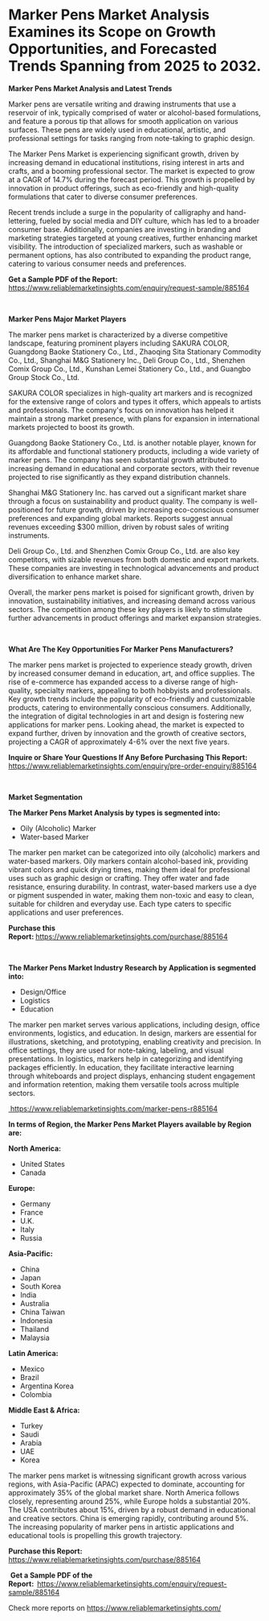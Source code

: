 <p><h1>Marker Pens Market Analysis Examines its Scope on Growth Opportunities, and Forecasted Trends Spanning from 2025 to 2032.</h1></p><p><strong>Marker Pens Market Analysis and Latest Trends</strong></p>
<p><p>Marker pens are versatile writing and drawing instruments that use a reservoir of ink, typically comprised of water or alcohol-based formulations, and feature a porous tip that allows for smooth application on various surfaces. These pens are widely used in educational, artistic, and professional settings for tasks ranging from note-taking to graphic design.</p><p>The Marker Pens Market is experiencing significant growth, driven by increasing demand in educational institutions, rising interest in arts and crafts, and a booming professional sector. The market is expected to grow at a CAGR of 14.7% during the forecast period. This growth is propelled by innovation in product offerings, such as eco-friendly and high-quality formulations that cater to diverse consumer preferences.</p><p>Recent trends include a surge in the popularity of calligraphy and hand-lettering, fueled by social media and DIY culture, which has led to a broader consumer base. Additionally, companies are investing in branding and marketing strategies targeted at young creatives, further enhancing market visibility. The introduction of specialized markers, such as washable or permanent options, has also contributed to expanding the product range, catering to various consumer needs and preferences.</p></p>
<p><strong>Get a Sample PDF of the Report:&nbsp;</strong> <a href="https://www.reliablemarketinsights.com/enquiry/request-sample/885164?utm_campaign=3204&utm_medium=2&utm_source=Github&utm_content=ia&utm_term=05042025&utm_id=marker-pens">https://www.reliablemarketinsights.com/enquiry/request-sample/885164</a></p>
<p>&nbsp;</p>
<p><strong>Marker Pens Major Market Players</strong></p>
<p><p>The marker pens market is characterized by a diverse competitive landscape, featuring prominent players including SAKURA COLOR, Guangdong Baoke Stationery Co., Ltd., Zhaoqing Sita Stationary Commodity Co., Ltd., Shanghai M&G Stationery Inc., Deli Group Co., Ltd., Shenzhen Comix Group Co., Ltd., Kunshan Lemei Stationery Co., Ltd., and Guangbo Group Stock Co., Ltd. </p><p>SAKURA COLOR specializes in high-quality art markers and is recognized for the extensive range of colors and types it offers, which appeals to artists and professionals. The company's focus on innovation has helped it maintain a strong market presence, with plans for expansion in international markets projected to boost its growth.</p><p>Guangdong Baoke Stationery Co., Ltd. is another notable player, known for its affordable and functional stationery products, including a wide variety of marker pens. The company has seen substantial growth attributed to increasing demand in educational and corporate sectors, with their revenue projected to rise significantly as they expand distribution channels.</p><p>Shanghai M&G Stationery Inc. has carved out a significant market share through a focus on sustainability and product quality. The company is well-positioned for future growth, driven by increasing eco-conscious consumer preferences and expanding global markets. Reports suggest annual revenues exceeding $300 million, driven by robust sales of writing instruments.</p><p>Deli Group Co., Ltd. and Shenzhen Comix Group Co., Ltd. are also key competitors, with sizable revenues from both domestic and export markets. These companies are investing in technological advancements and product diversification to enhance market share.</p><p>Overall, the marker pens market is poised for significant growth, driven by innovation, sustainability initiatives, and increasing demand across various sectors. The competition among these key players is likely to stimulate further advancements in product offerings and market expansion strategies.</p></p>
<p>&nbsp;</p>
<p><strong>What Are The Key Opportunities For Marker Pens Manufacturers?</strong></p>
<p><p>The marker pens market is projected to experience steady growth, driven by increased consumer demand in education, art, and office supplies. The rise of e-commerce has expanded access to a diverse range of high-quality, specialty markers, appealing to both hobbyists and professionals. Key growth trends include the popularity of eco-friendly and customizable products, catering to environmentally conscious consumers. Additionally, the integration of digital technologies in art and design is fostering new applications for marker pens. Looking ahead, the market is expected to expand further, driven by innovation and the growth of creative sectors, projecting a CAGR of approximately 4-6% over the next five years.</p></p>
<p><strong>Inquire or Share Your Questions If Any Before Purchasing This Report:</strong> <a href="https://www.reliablemarketinsights.com/enquiry/pre-order-enquiry/885164?utm_campaign=3204&utm_medium=2&utm_source=Github&utm_content=ia&utm_term=05042025&utm_id=marker-pens">https://www.reliablemarketinsights.com/enquiry/pre-order-enquiry/885164</a></p>
<p>&nbsp;</p>
<p><strong>Market Segmentation</strong></p>
<p><strong>The Marker Pens Market Analysis by types is segmented into:</strong></p>
<p><ul><li>Oily (Alcoholic) Marker</li><li>Water-based Marker</li></ul></p>
<p><p>The marker pen market can be categorized into oily (alcoholic) markers and water-based markers. Oily markers contain alcohol-based ink, providing vibrant colors and quick drying times, making them ideal for professional uses such as graphic design or crafting. They offer water and fade resistance, ensuring durability. In contrast, water-based markers use a dye or pigment suspended in water, making them non-toxic and easy to clean, suitable for children and everyday use. Each type caters to specific applications and user preferences.</p></p>
<p><strong>Purchase this Report:&nbsp;</strong><a href="https://www.reliablemarketinsights.com/purchase/885164?utm_campaign=3204&utm_medium=2&utm_source=Github&utm_content=ia&utm_term=05042025&utm_id=marker-pens">https://www.reliablemarketinsights.com/purchase/885164</a></p>
<p>&nbsp;</p>
<p><strong>The Marker Pens Market Industry Research by Application is segmented into:</strong></p>
<p><ul><li>Design/Office</li><li>Logistics</li><li>Education</li></ul></p>
<p><p>The marker pen market serves various applications, including design, office environments, logistics, and education. In design, markers are essential for illustrations, sketching, and prototyping, enabling creativity and precision. In office settings, they are used for note-taking, labeling, and visual presentations. In logistics, markers help in categorizing and identifying packages efficiently. In education, they facilitate interactive learning through whiteboards and project displays, enhancing student engagement and information retention, making them versatile tools across multiple sectors.</p></p>
<p><a href="https://www.reliablemarketinsights.com/marker-pens-r885164?utm_campaign=3204&utm_medium=2&utm_source=Github&utm_content=ia&utm_term=05042025&utm_id=marker-pens">&nbsp;https://www.reliablemarketinsights.com/marker-pens-r885164</a></p>
<p><strong>In terms of Region, the Marker Pens Market Players available by Region are:</strong></p>
<p>
    <p> <strong> North America: </strong>
        <ul>
            <li>United States</li>
            <li>Canada</li>
        </ul>
        </p> 
    <p> <strong> Europe: </strong>
        <ul>
            <li>Germany</li>
            <li>France</li>
            <li>U.K.</li>
            <li>Italy</li>
            <li>Russia</li>
        </ul>
        </p> 
    <p> <strong> Asia-Pacific: </strong>
        <ul>
            <li>China</li>
            <li>Japan</li>
            <li>South Korea</li>
            <li>India</li>
            <li>Australia</li>
            <li>China Taiwan</li>
            <li>Indonesia</li>
            <li>Thailand</li>
            <li>Malaysia</li>
        </ul>
        </p> 
    <p> <strong> Latin America: </strong>
        <ul>
            <li>Mexico</li>
            <li>Brazil</li>
            <li>Argentina Korea</li>
            <li>Colombia</li>
        </ul>
        </p> 
    <p> <strong> Middle East & Africa: </strong>
        <ul>
            <li>Turkey</li>
            <li>Saudi</li>
            <li>Arabia</li>
            <li>UAE</li>
            <li>Korea</li>
        </ul>
    </p>
    </p>
<p><p>The marker pens market is witnessing significant growth across various regions, with Asia-Pacific (APAC) expected to dominate, accounting for approximately 35% of the global market share. North America follows closely, representing around 25%, while Europe holds a substantial 20%. The USA contributes about 15%, driven by a robust demand in educational and creative sectors. China is emerging rapidly, contributing around 5%. The increasing popularity of marker pens in artistic applications and educational tools is propelling this growth trajectory.</p></p>
<p><strong>Purchase this Report: </strong><a href="https://www.reliablemarketinsights.com/purchase/885164?utm_campaign=3204&utm_medium=2&utm_source=Github&utm_content=ia&utm_term=05042025&utm_id=marker-pens">https://www.reliablemarketinsights.com/purchase/885164</a></p>
<p>&nbsp;<strong>Get a Sample PDF of the Report:&nbsp;&nbsp;</strong><a href="https://www.reliablemarketinsights.com/enquiry/request-sample/885164?utm_campaign=3204&utm_medium=2&utm_source=Github&utm_content=ia&utm_term=05042025&utm_id=marker-pens">https://www.reliablemarketinsights.com/enquiry/request-sample/885164</a></p>
<p><strong></strong></p>
<p>Check more reports on <a href="https://www.reliablemarketinsights.com/?utm_campaign=3204&utm_medium=2&utm_source=Github&utm_content=ia&utm_term=05042025&utm_id=marker-pens">https://www.reliablemarketinsights.com/</a></p>